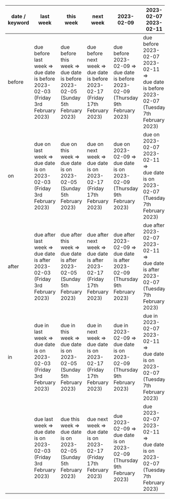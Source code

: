 | date / keyword | last week | this week | next week | 2023-02-09 | 2023-02-07 2023-02-11 |
| ----- | ----- | ----- | ----- | ----- | ----- |
| before  | due before last week =><br>  due date is before 2023-02-03 (Friday 3rd February 2023)<br> | due before this week =><br>  due date is before 2023-02-05 (Sunday 5th February 2023)<br> | due before next week =><br>  due date is before 2023-02-17 (Friday 17th February 2023)<br> | due before 2023-02-09 =><br>  due date is before 2023-02-09 (Thursday 9th February 2023)<br> | due before 2023-02-07 2023-02-11 =><br>  due date is before 2023-02-07 (Tuesday 7th February 2023)<br> |
| on  | due on last week =><br>  due date is on 2023-02-03 (Friday 3rd February 2023)<br> | due on this week =><br>  due date is on 2023-02-05 (Sunday 5th February 2023)<br> | due on next week =><br>  due date is on 2023-02-17 (Friday 17th February 2023)<br> | due on 2023-02-09 =><br>  due date is on 2023-02-09 (Thursday 9th February 2023)<br> | due on 2023-02-07 2023-02-11 =><br>  due date is on 2023-02-07 (Tuesday 7th February 2023)<br> |
| after  | due after last week =><br>  due date is after 2023-02-03 (Friday 3rd February 2023)<br> | due after this week =><br>  due date is after 2023-02-05 (Sunday 5th February 2023)<br> | due after next week =><br>  due date is after 2023-02-17 (Friday 17th February 2023)<br> | due after 2023-02-09 =><br>  due date is after 2023-02-09 (Thursday 9th February 2023)<br> | due after 2023-02-07 2023-02-11 =><br>  due date is after 2023-02-07 (Tuesday 7th February 2023)<br> |
| in  | due in last week =><br>  due date is on 2023-02-03 (Friday 3rd February 2023)<br> | due in this week =><br>  due date is on 2023-02-05 (Sunday 5th February 2023)<br> | due in next week =><br>  due date is on 2023-02-17 (Friday 17th February 2023)<br> | due in 2023-02-09 =><br>  due date is on 2023-02-09 (Thursday 9th February 2023)<br> | due in 2023-02-07 2023-02-11 =><br>  due date is on 2023-02-07 (Tuesday 7th February 2023)<br> |
|  | due last week =><br>  due date is on 2023-02-03 (Friday 3rd February 2023)<br> | due this week =><br>  due date is on 2023-02-05 (Sunday 5th February 2023)<br> | due next week =><br>  due date is on 2023-02-17 (Friday 17th February 2023)<br> | due 2023-02-09 =><br>  due date is on 2023-02-09 (Thursday 9th February 2023)<br> | due 2023-02-07 2023-02-11 =><br>  due date is on 2023-02-07 (Tuesday 7th February 2023)<br> |
